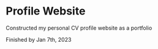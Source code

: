 # Profile Website

Constructed my personal CV profile website as a portfolio

Finished by Jan 7th, 2023
